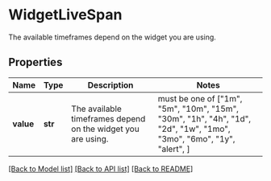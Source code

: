 # WidgetLiveSpan

The available timeframes depend on the widget you are using.

## Properties
Name | Type | Description | Notes
------------ | ------------- | ------------- | -------------
**value** | **str** | The available timeframes depend on the widget you are using. |  must be one of ["1m", "5m", "10m", "15m", "30m", "1h", "4h", "1d", "2d", "1w", "1mo", "3mo", "6mo", "1y", "alert", ]

[[Back to Model list]](README.md#documentation-for-models) [[Back to API list]](README.md#documentation-for-api-endpoints) [[Back to README]](README.md)


